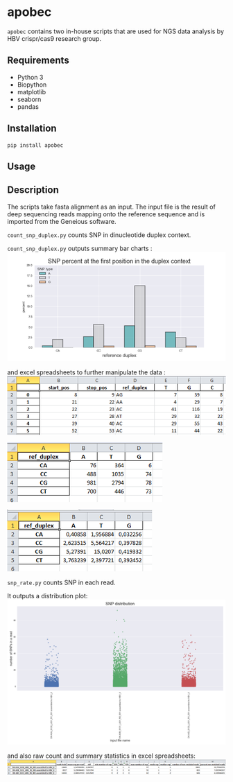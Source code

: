 # apobec
`apobec` contains two in-house scripts that are used for NGS data analysis by HBV crispr/cas9 research group. 

## Requirements
- Python 3
- Biopython
- matplotlib
- seaborn
- pandas

## Installation
```
pip install apobec
```
## Usage


## Description
The scripts take fasta alignment as an input. The input file is the result of deep sequencing reads mapping onto the reference sequence and is imported from the Geneious software.

`count_snp_duplex.py` counts  SNP in dinucleotide duplex context.

`count_snp_duplex.py` outputs summary bar charts : 
![bars](output_example/bars.png)

and excel spreadsheets to further manipulate the data  :
![bars](output_example/raw_count_spread_sheet.PNG)

![bars](output_example/pivot_count.PNG)

![bars](output_example/pivot_percent.PNG)

`snp_rate.py` counts SNP in each read.

It outputs a distribution plot:
![dist](output_example/snp_dist.png)

and also raw count and summary statistics in excel spreadsheets:
![sum_stat](output_example/pivot_mutation_data.png)

